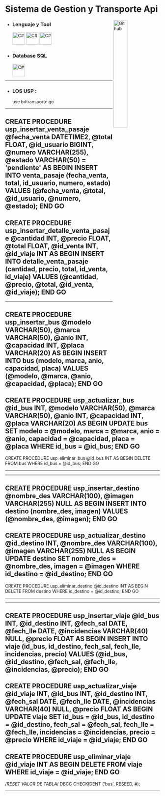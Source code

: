 # Sistema de Gestion y Transporte Api

<img width="30%" align="right" alt="Github" src="https://user-images.githubusercontent.com/48678280/88862734-4903af80-d201-11ea-968b-9c939d88a37c.gif" />

- ### Lenguaje y Tool
  <img src="https://cdn.jsdelivr.net/gh/devicons/devicon/icons/csharp/csharp-original.svg" alt="C#" width="40" height="40"/>
  <img src="https://cdn.jsdelivr.net/gh/devicons/devicon/icons/visualstudio/visualstudio-original.svg" alt="C#" width="40" height="40"/>
  <img src="https://cdn.jsdelivr.net/gh/devicons/devicon/icons/git/git-original.svg" alt="C#" width="40" height="40"/>
  
- ### Database **SQL**
  <img src="https://cdn.jsdelivr.net/gh/devicons/devicon/icons/microsoftsqlserver/microsoftsqlserver-original.svg" alt="C#" width="40" height="40"/>

------------------------------------------------------------------------------------
- ### LOS USP :
  use bdtransporte
  go
------------------------------------------------------------------------------------
  CREATE PROCEDURE usp_insertar_venta_pasaje
      @fecha_venta DATETIME2,
      @total FLOAT,
      @id_usuario BIGINT,
      @numero VARCHAR(255),
      @estado VARCHAR(50) = 'pendiente'
  AS
  BEGIN
      INSERT INTO venta_pasaje (fecha_venta, total, id_usuario, numero, estado)
      VALUES (@fecha_venta, @total, @id_usuario, @numero, @estado);
  END
  GO
------------------------------------------------------------------------------------
  CREATE PROCEDURE usp_insertar_detalle_venta_pasaje
      @cantidad INT,
      @precio FLOAT,
      @total FLOAT,
      @id_venta INT,
      @id_viaje INT
  AS
  BEGIN
      INSERT INTO detalle_venta_pasaje (cantidad, precio, total, id_venta, id_viaje)
      VALUES (@cantidad, @precio, @total, @id_venta, @id_viaje);
  END
  GO
------------------------------------------------------------------------------------
------------------------------------------------------------------------------------
  CREATE PROCEDURE usp_insertar_bus
      @modelo VARCHAR(50),
      @marca VARCHAR(50),
      @anio INT,
      @capacidad INT,
      @placa VARCHAR(20)
  AS
  BEGIN
      INSERT INTO bus (modelo, marca, anio, capacidad, placa)
      VALUES (@modelo, @marca, @anio, @capacidad, @placa);
  END
  GO
----------------------------------------------
  CREATE PROCEDURE usp_actualizar_bus
      @id_bus INT,
      @modelo VARCHAR(50),
      @marca VARCHAR(50),
      @anio INT,
      @capacidad INT,
      @placa VARCHAR(20)
  AS
  BEGIN
      UPDATE bus
      SET modelo = @modelo,
          marca = @marca,
          anio = @anio,
          capacidad = @capacidad,
          placa = @placa
      WHERE id_bus = @id_bus;
  END
  GO
----------------------------------------------

  CREATE PROCEDURE usp_eliminar_bus
      @id_bus INT
  AS
  BEGIN
      DELETE FROM bus WHERE id_bus = @id_bus;
  END
  GO

------------------------------------------------------------------------------------
------------------------------------------------------------------------------------
  CREATE PROCEDURE usp_insertar_destino
      @nombre_des VARCHAR(100),
      @imagen VARCHAR(255) NULL
  AS
  BEGIN
      INSERT INTO destino (nombre_des, imagen)
      VALUES (@nombre_des, @imagen);
  END
  GO
----------------------------------------------
  CREATE PROCEDURE usp_actualizar_destino
      @id_destino INT,
      @nombre_des VARCHAR(100),
      @imagen VARCHAR(255) NULL
  AS
  BEGIN
      UPDATE destino
      SET nombre_des = @nombre_des,
          imagen = @imagen
      WHERE id_destino = @id_destino;
  END
  GO
----------------------------------------------
  CREATE PROCEDURE usp_eliminar_destino
      @id_destino INT
  AS
  BEGIN
      DELETE FROM destino WHERE id_destino = @id_destino;
  END
  GO

------------------------------------------------------------------------------------
------------------------------------------------------------------------------------
  CREATE PROCEDURE usp_insertar_viaje
      @id_bus INT,
      @id_destino INT,
      @fech_sal DATE,
      @fech_lle DATE,
      @incidencias VARCHAR(40) NULL,
      @precio FLOAT
  AS
  BEGIN
      INSERT INTO viaje (id_bus, id_destino, fech_sal, fech_lle, incidencias, precio)
      VALUES (@id_bus, @id_destino, @fech_sal, @fech_lle, @incidencias, @precio);
  END
  GO
----------------------------------------------
  CREATE PROCEDURE usp_actualizar_viaje
      @id_viaje INT,
      @id_bus INT,
      @id_destino INT,
      @fech_sal DATE,
      @fech_lle DATE,
      @incidencias VARCHAR(40) NULL,
      @precio FLOAT
  AS
  BEGIN
      UPDATE viaje
      SET id_bus = @id_bus,
          id_destino = @id_destino,
          fech_sal = @fech_sal,
          fech_lle = @fech_lle,
          incidencias = @incidencias,
          precio = @precio
      WHERE id_viaje = @id_viaje;
  END
  GO
----------------------------------------------
  CREATE PROCEDURE usp_eliminar_viaje
      @id_viaje INT
  AS
  BEGIN
      DELETE FROM viaje WHERE id_viaje = @id_viaje;
  END
  GO
----------------------------------------------

  /*RESET VALOR DE TABLA*/
  DBCC CHECKIDENT ('bus', RESEED, #);

------------------------------------------------------------------------------------
